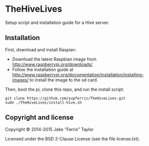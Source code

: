 # TheHiveLives

Setup script and installation guide for a Hive server.

## Installation

First, download and install Raspian:
- Download the latest Raspbian image from http://www.raspberrypi.org/downloads/
- Follow the installation guide at http://www.raspberrypi.org/documentation/installation/installing-images/ to install the image to the sd card.

Then, boot the pi, clone this repo, and run the install script:
```shell
git clone https://github.com/yupferris/TheHiveLives.git
sudo ./TheHiveLives/install-hive.sh
```

## Copyright and license

Copyright © 2014-2015 Jake "Ferris" Taylor

Licensed under the  BSD 2-Clause License (see the file license.txt).
